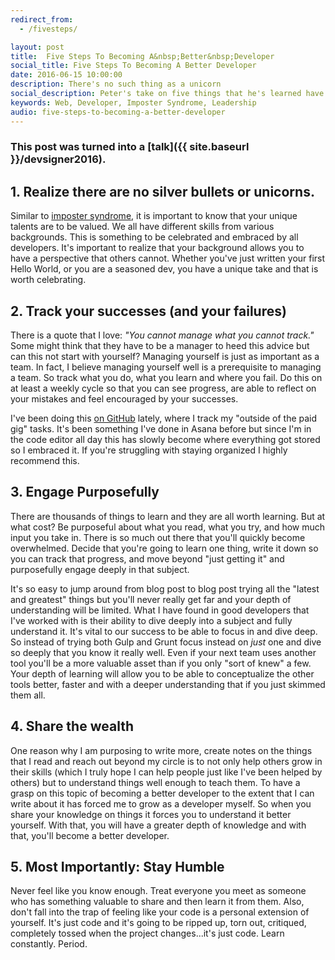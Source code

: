 ```yaml
---
redirect_from:
  - /fivesteps/

layout: post
title:  Five Steps To Becoming A&nbsp;Better&nbsp;Developer
social_title: Five Steps To Becoming A Better Developer
date: 2016-06-15 10:00:00
description: There's no such thing as a unicorn
social_description: Peter's take on five things that he's learned have helped him become a better developer.
keywords: Web, Developer, Imposter Syndrome, Leadership
audio: five-steps-to-becoming-a-better-developer
---
```

### This post was turned into a [talk]({{ site.baseurl }}/devsigner2016). 

## 1. Realize there are no silver bullets or unicorns.

  Similar to [imposter syndrome](https://en.wikipedia.org/wiki/Impostor_syndrome), it is important to know that your unique talents are to be valued. We all have different skills from various backgrounds. This is something to be celebrated and embraced by all developers. It's important to realize that your background allows you to have a perspective that others cannot. Whether you've just written your first Hello World, or you are a seasoned dev, you have a unique take and that is worth celebrating.

## 2. Track your successes (and your failures)

  There is a quote that I love: *"You cannot manage what you cannot track."* Some might think that they have to be a manager to heed this advice but can this not start with yourself? Managing yourself is just as important as a team. In fact, I believe managing yourself well is a prerequisite to managing a team. So track what you do, what you learn and where you fail. Do this on at least a weekly cycle so that you can see progress, are able to reflect on your mistakes and feel encouraged by your successes.

  I've been doing this [on GitHub](https://github.com/peterramsing/planning-goals) lately, where I track my "outside of the paid gig" tasks. It's been something I've done in Asana before but since I'm in the code editor all day this has slowly become where everything got stored so I embraced it. If you're struggling with staying organized I highly recommend this.

## 3. Engage Purposefully

  There are thousands of things to learn and they are all worth learning. But at what cost? Be purposeful about what you read, what you try, and how much input you take in. There is so much out there that you'll quickly become overwhelmed. Decide that you're going to learn one thing, write it down so you can track that progress, and move beyond "just getting it" and purposefully engage deeply in that subject.

  It's so easy to jump around from blog post to blog post trying all the "latest and greatest" things but you'll never really get far and your depth of understanding will be limited. What I have found in good developers that I've worked with is their ability to dive deeply into a subject and fully understand it. It's vital to our success to be able to focus in and dive deep. So instead of trying both Gulp and Grunt focus instead on *just* one and dive so deeply that you know it really well. Even if your next team uses another tool you'll be a more valuable asset than if you only "sort of knew" a few. Your depth of learning will allow you to be able to conceptualize the other tools better, faster and with a deeper understanding that if you just skimmed them all.

## 4. Share the wealth

  One reason why I am purposing to write more, create notes on the things that I read and reach out beyond my circle is to not only help others grow in their skills (which I truly hope I can help people just like I've been helped by others) but to understand things well enough to teach them. To have a grasp on this topic of becoming a better developer to the extent that I can write about it has forced me to grow as a developer myself. So when you share your knowledge on things it forces you to understand it better yourself. With that, you will have a greater depth of knowledge and with that, you'll become a better developer.

## 5. Most Importantly: Stay&nbsp;Humble

  Never feel like you know enough. Treat everyone you meet as someone who has something valuable to share and then learn it from them. Also, don't fall into the trap of feeling like your code is a personal extension of yourself. It's just code and it's going to be ripped up, torn out, critiqued, completely tossed when the project changes...it's just code. Learn constantly. Period.

